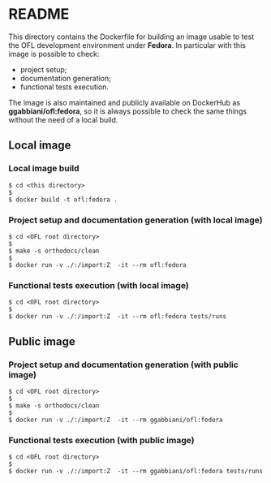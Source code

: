 # README

This directory contains the Dockerfile for building an image usable to test the OFL
development environment under **Fedora**. In particular with this image is possible to check:

- project setup;
- documentation generation;
- functional tests execution.

The image is also maintained and publicly available on DockerHub as
**ggabbiani/ofl:fedora**, so it is  always possible to check the same things
without the need of a local build.

## Local image

### Local image build

    $ cd <this directory>
    $
    $ docker build -t ofl:fedora .

### Project setup and documentation generation (with local image)

    $ cd <OFL root directory>
    $
    $ make -s orthodocs/clean
    $
    $ docker run -v ./:/import:Z  -it --rm ofl:fedora

### Functional tests execution (with local image)

    $ cd <OFL root directory>
    $
    $ docker run -v ./:/import:Z  -it --rm ofl:fedora tests/runs

## Public image

### Project setup and documentation generation (with public image)

    $ cd <OFL root directory>
    $
    $ make -s orthodocs/clean
    $
    $ docker run -v ./:/import:Z  -it --rm ggabbiani/ofl:fedora

### Functional tests execution (with public image)

    $ cd <OFL root directory>
    $
    $ docker run -v ./:/import:Z  -it --rm ggabbiani/ofl:fedora tests/runs
